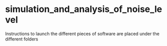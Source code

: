# simulation_and_analysis_of_noise_level

Instructions to launch the different pieces of software are placed under the different folders
